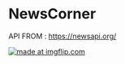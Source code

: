 # NewsCorner

API FROM : https://newsapi.org/



<a href="https://imgflip.com/gif/26x23u"><img src="https://i.imgflip.com/26x23u.gif" title="made at imgflip.com"/></a>


